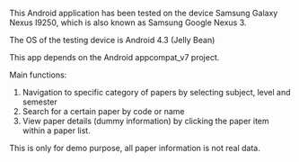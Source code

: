 This Android application has been tested on the device Samsung Galaxy Nexus I9250, which is also known as
Samsung Google Nexus 3.

The OS of the testing device is Android 4.3 (Jelly Bean)

This app depends on the Android appcompat_v7 project. 

Main functions:
1. Navigation to specific category of papers by selecting subject, level and semester
2. Search for a certain paper by code or name
3. View paper details (dummy information) by clicking the paper item within a paper list. 

This is only for demo purpose, all paper information is not real data. 

 

